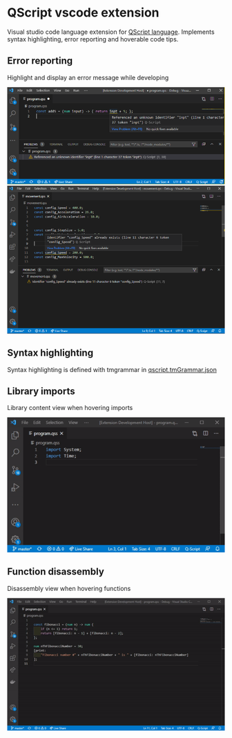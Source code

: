 # QScript vscode extension

Visual studio code language extension for [QScript language](https://github.com/fakelag/qscript-language). Implements syntax highlighting, error reporting and hoverable code tips.

## Error reporting

Highlight and display an error message while developing

![Error reporting 1](https://github.com/fakelag/qscript-lsp/blob/master/media/01.PNG)
![Error reporting 2](https://github.com/fakelag/qscript-lsp/blob/master/media/02.PNG)

## Syntax highlighting

Syntax highlighting is defined with tmgrammar in [qscript.tmGrammar.json](https://github.com/fakelag/qscript-lsp/blob/master/qscript.tmGrammar.json)


## Library imports

Library content view when hovering imports

![Function disassembly](https://github.com/fakelag/qscript-lsp/blob/master/media/04.gif)

## Function disassembly

Disassembly view when hovering functions

![Function disassembly](https://github.com/fakelag/qscript-lsp/blob/master/media/03.gif)

